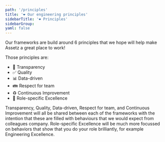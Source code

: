 ```yaml
---
path: '/principles'
title: '❤️ Our engineering principles'
sidebarTitle: '❤️ Principles'
sidebarGroup:
yaml: false
---
```


Our frameworks are build around 6 principles that we hope will help make Assetz a great place to work!

Those principles are:

- 💬 Transparency
- ✅ Quality
- 📊 Data-driven
- 👪 Respect for team
- ♻️ Continuous Improvement
- 🚀 Role-specific Excellence

Transparency, Quality, Data-driven, Respect for team, and Continuous Improvement will all be shared between each of the frameworks with the intention that these are filled with behaviours that we would expect from colleagues company. Role-specific Excellence will be much more focussed on behaviors that show that you do your role brilliantly, for example Engineering Excellence.
